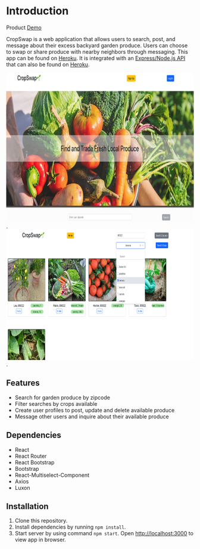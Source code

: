# Introduction

Product [Demo](https://drive.google.com/drive/u/0/search?q=crop%20swap)

CropSwap is a web application that allows users to search, post, and message about their excess backyard garden produce.  Users can choose to swap or share produce with nearby neighbors through messaging.  This app can be found on [Heroku](https://crop-swap-frontend.herokuapp.com/). It is integrated with an [Express/Node.js API](https://github.com/lkleinert/Captsone-Crop-Swap) that can also be found on [Heroku](https://crop-swap-backend.herokuapp.com/users).


<img src="/public/crop_images/SearchUsersRM.png" alt="Landing Page" width="750px" height="400px">.    <img src="/public/crop_images/SearchPageRM.png" alt="Search Page" width="750px" height="350px">.

## Features

* Search for garden produce by zipcode
* Filter searches by crops available
* Create user profiles to post, update and delete available produce
* Message other users and inquire about their available produce

## Dependencies

* React
* React Router
* React Bootstrap
* Bootstrap
* React-Multiselect-Component
* Axios
* Luxon

## Installation

1. Clone this repository.
2. Install dependencies by running `npm install`.
3. Start server by using command `npm start`. Open [http://localhost:3000](http://localhost:3000) to view app in browser.
